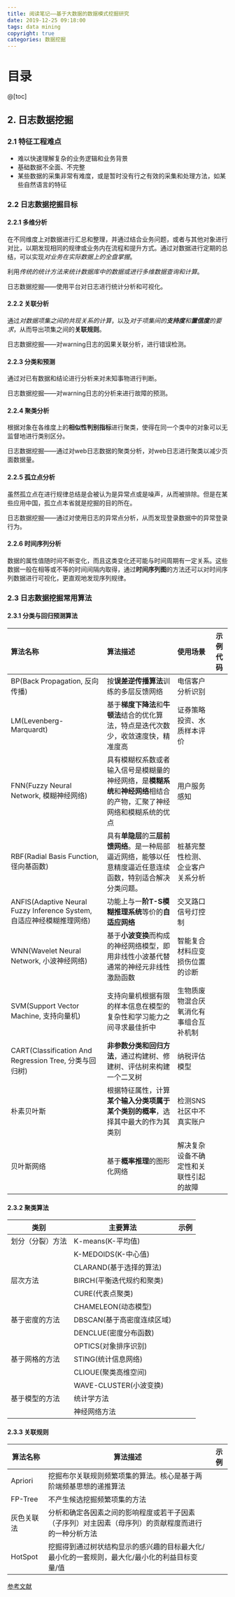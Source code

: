 ```yaml
---
title: 阅读笔记——基于大数据的数据模式挖掘研究
date: 2019-12-25 09:18:00
tags: data mining
copyright: true
categories: 数据挖掘
---
```


# 目录

@[toc]



## 2. 日志数据挖掘

### 2.1 特征工程难点

- 难以快速理解复杂的业务逻辑和业务背景
- 基础数据不全面、不完整
- 某些数据的采集非常有难度，或是暂时没有行之有效的采集和处理方法，如某些自然语言的特征



### 2.2 日志数据挖掘目标

#### 2.2.1 多维分析

在不同维度上对数据进行汇总和整理，并通过结合业务问题，或者与其他对象进行对比，以期发现相同的规律或业务内在流程和提升方式。通过对数据进行定期的总结，可以实现*对业务在实际数据上的全盘掌握*。

利用*传统的统计方法来统计数据库中的数据或进行多维数据查询和计算*。

日志数据挖掘——使用平台对日志进行统计分析和可视化。

#### 2.2.2 关联分析

通过*对数据项集之间的共现关系的计算*，以及*对于项集间的**支持度**和**置信度**的要求*，从而导出项集之间的**关联规则**。

日志数据挖掘——对warning日志的因果关联分析，进行错误检测。

#### 2.2.3 分类和预测

通过对已有数据和结论进行分析来对未知事物进行判断。

日志数据挖掘——对warning日志的分析来进行故障的预测。

#### 2.2.4 聚类分析

根据对象在各维度上的**相似性判别指标**进行聚类，使得在同一个类中的对象可以无监督地进行类别区分。

日志数据挖掘——通过对web日志数据的聚类分析，对web日志进行聚类以减少页面数据量。

#### 2.2.5 孤立点分析

虽然孤立点在进行规律总结是会被认为是异常点或是噪声，从而被排除。但是在某些应用中国，孤立点本省就是挖掘的目的所在。

日志数据挖掘——通过对使用日志的异常点分析，从而发现登录数据中的异常登录行为。

#### 2.2.6 时间序列分析

数据的属性值随时间不断变化，而且这类变化还可能与时间周期有一定关系。这些数据一般在相等或不等的时间间隔内取得，通过**时间序列图**的方法还可以对时间序列数据进行可视化，更直观地发现序列规律。



### 2.3 日志数据挖掘常用算法

#### 2.3.1  分类与回归预测算法

| 算法名称                                                     | 算法描述                                                     | 使用场景                               | 示例代码 |
| :----------------------------------------------------------- | :----------------------------------------------------------- | :------------------------------------- | -------- |
| BP(Back Propagation, 反向传播)                               | 按**误差逆传播算法**训练的多层反馈网络                       | 电信客户分析识别                       |          |
| LM(Levenberg-Marquardt)                                      | 基于**梯度下降法**和**牛顿法**结合的优化算法，特点是迭代次数少，收敛速度快，精准度高 | 证券策略投资、水质样本评价             |          |
| FNN(Fuzzy Neural Network, 模糊神经网络)                      | 具有模糊权系数或者输入信号是模糊量的神经网络，是**模糊系统**和**神经网络**相结合的产物，汇聚了神经网络和模糊系统的优点 | 用户服务感知                           |          |
| RBF(Radial Basis Function, 径向基函数)                       | 具有**单隐层**的**三层前馈网络**。是一种局部逼近网络，能够以任意精度逼近任意连续函数，特别适合解决分类问题。 | 桩基完整性检测、企业客户关系分析       |          |
| ANFIS(Adaptive Neural Fuzzy Inference System, 自适应神经模糊推理网络) | 功能上与一**阶T-S模糊推理系统**等价的**自适应网络**          | 交叉路口信号灯控制                     |          |
| WNN(Wavelet Neural Network, 小波神经网络)                    | 基于**小波变换**而构成的神经网络模型，即用非线性小波基代替通常的神经元非线性激励函数 | 智能复合材料应变损伤位置的诊断         |          |
| SVM(Support Vector Machine, 支持向量机)                      | 支持向量机根据有限的样本信息在模型的复杂性和学习能力之间寻求最佳折中 | 生物质废物混合厌氧消化有事组合互补机制 |          |
| CART(Classification And Regression Tree, 分类与回归树)       | **非参数分类和回归方法**，通过构建树、修建树、评估树来构建一个二叉树 | 纳税评估模型                           |          |
| 朴素贝叶斯                                                   | 根据特征属性，计算**某个输入分类项属于某个类别的概率**，选择其中最大的作为其类别 | 检测SNS社区中不真实账户                |          |
| 贝叶斯网络                                                   | 基于**概率推理**的图形化网络                                 | 解决复杂设备不确定性和关联性引起的故障 |          |



#### 2.3.2 聚类算法

| 类别             | 主要算法                   | 示例 |
| ---------------- | -------------------------- | ---- |
| 划分（分裂）方法 | K-means(K-平均值)          |      |
|                  | K-MEDOIDS(K-中心值)        |      |
|                  | CLARAND(基于选择的算法)    |      |
| 层次方法         | BIRCH(平衡迭代规约和聚类)  |      |
|                  | CURE(代表点聚类)           |      |
|                  | CHAMELEON(动态模型)        |      |
| 基于密度的方法   | DBSCAN(基于高密度连续区域) |      |
|                  | DENCLUE(密度分布函数)      |      |
|                  | OPTICS(对象排序识别)       |      |
| 基于网格的方法   | STING(统计信息网络)        |      |
|                  | CLIOUE(聚类高维空间)       |      |
|                  | WAVE-CLUSTER(小波变换)     |      |
| 基于模型的方法   | 统计学方法                 |      |
|                  | 神经网络方法               |      |



#### 2.3.3 关联规则

| 算法名称   | 算法描述                                                     | 示例 |
| ---------- | ------------------------------------------------------------ | ---- |
| Apriori    | 挖掘布尔关联规则频繁项集的算法。核心是基于两阶端频基思想的递推算法 |      |
| FP-Tree    | 不产生候选挖掘频繁项集的方法                                 |      |
| 灰色关联法 | 分析和确定各因素之间的影响程度或若干子因素（子序列）对主因素（母序列）的贡献程度而进行的一种分析方法 |      |
| HotSpot    | 挖掘得到通过树状结构显示的感兴趣的目标最大化/最小化的一套规则，最大化/最小化的利益目标变量/值 |      |





[参考文献](<http://kns.cnki.net/KCMS/detail/detail.aspx?dbcode=CMFD&dbname=CMFD201802&filename=1018168975.nh&uid=WEEvREcwSlJHSldRa1FhcTdWa2FjcW9ydkpoNVhhbm45WFhxV0VMYzRMQT0=$9A4hF_YAuvQ5obgVAqNKPCYcEjKensW4IQMovwHtwkF4VYPoHbKxJw!!&v=MjU2NTExVDNxVHJXTTFGckNVUkxPZVplUnJGQ2puVkwzS1ZGMjZGcksrRnRqTHFwRWJQSVI4ZVgxTHV4WVM3RGg=>)